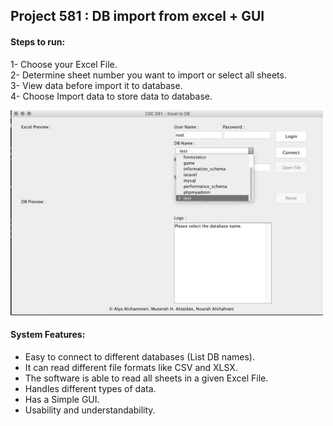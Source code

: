 ## Project 581 : DB import from excel + GUI

#### Steps to run:  
1- Choose your Excel File.  
2- Determine sheet number you want to import or select all sheets.  
3- View data before import it to database.  
4- Choose Import data to store data to database.

<img src="https://github.com/Mhz95/DBExcelImport/blob/master/scrn.png" width="500">
 
#### System Features:  
- Easy to connect to different databases (List DB names).  
- It can read different file formats like CSV and XLSX.  
- The software is able to read all sheets in a given Excel File.  
- Handles different types of data.  
- Has a Simple GUI.  
- Usability and understandability.  
